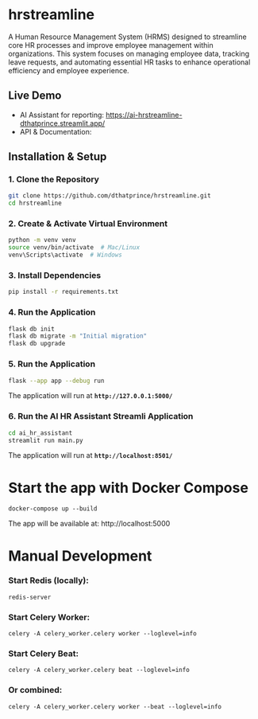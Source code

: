 # hrstreamline
A Human Resource Management System (HRMS) designed to streamline core HR processes and improve employee management within organizations. This system focuses on managing employee data, tracking leave requests, and automating essential HR tasks to enhance operational efficiency and employee experience.

## Live Demo
- AI Assistant for reporting: https://ai-hrstreamline-dthatprince.streamlit.app/
- API & Documentation: 

## Installation & Setup

### 1. Clone the Repository
```sh
git clone https://github.com/dthatprince/hrstreamline.git
cd hrstreamline
```

### 2. Create & Activate Virtual Environment
```sh
python -m venv venv
source venv/bin/activate  # Mac/Linux
venv\Scripts\activate  # Windows
```

### 3. Install Dependencies
```sh
pip install -r requirements.txt
```

### 4. Run the Application
```sh
flask db init
flask db migrate -m "Initial migration"
flask db upgrade
```

### 5. Run the Application
```sh
flask --app app --debug run
```

The application will run at **`http://127.0.0.1:5000/`**


### 6. Run the AI HR Assistant Streamli Application
```sh
cd ai_hr_assistant
streamlit run main.py
```

The application will run at **`http://localhost:8501/`**



# Start the app with Docker Compose
```bash: 
docker-compose up --build
```
The app will be available at: http://localhost:5000


# Manual Development
### Start Redis (locally):
```bash: 
redis-server
```
### Start Celery Worker:
```bash: 
celery -A celery_worker.celery worker --loglevel=info
```
### Start Celery Beat:
```bash: 
celery -A celery_worker.celery beat --loglevel=info
```
### Or combined:
```bash: 
celery -A celery_worker.celery worker --beat --loglevel=info
```

